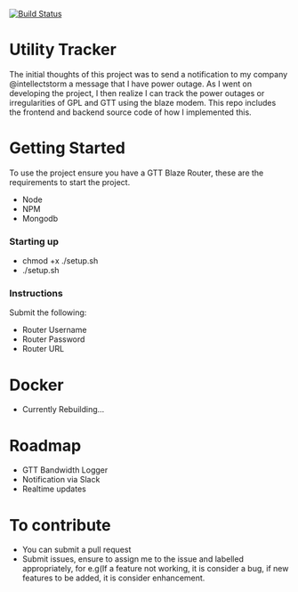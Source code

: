 [![Build Status](https://travis-ci.com/Alien-nick/UtilityNotifier.svg?branch=master)](https://travis-ci.com/Alien-nick/UtilityNotifier)

# Utility Tracker

The initial thoughts of this project was to send a notification to my company @intellectstorm a message that I have power outage. As I went on developing the project, I then realize I can track the power outages or irregularities of GPL and GTT using the blaze modem. This repo includes the frontend and backend source code of how I implemented this.

# Getting Started

To use the project ensure you have a GTT Blaze Router, these are the requirements to start the project.
- Node
- NPM
- Mongodb

### Starting up
- chmod +x ./setup.sh
- ./setup.sh

### Instructions
Submit the following:
- Router Username
- Router Password
- Router URL

# Docker
- Currently Rebuilding...

# Roadmap
- GTT Bandwidth Logger
- Notification via Slack
- Realtime updates

# To contribute
- You can submit a pull request
- Submit issues, ensure to assign me to the issue and labelled appropriately, for e.g(If a feature not working, it is consider a bug, if new features to be added, it is consider enhancement.
